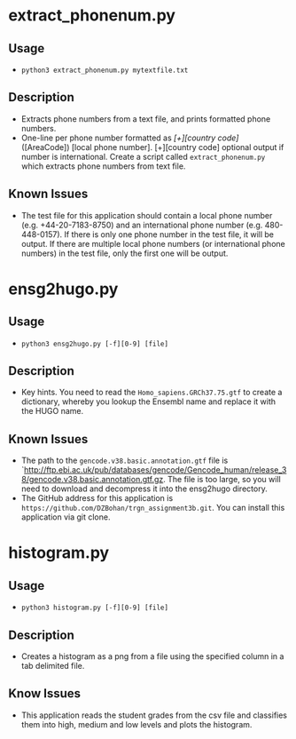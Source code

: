 # extract_phonenum.py## Usage* `python3 extract_phonenum.py mytextfile.txt`## Description* Extracts phone numbers from a text file, and prints formatted phone numbers.* One-line per phone number formatted as *[+][country code]* ([AreaCode]) [local phone number]. [+][country code] optional output if number is international. Create a script called `extract_phonenum.py` which extracts phone numbers from text file.## Known Issues* The test file for this application should contain a local phone number (e.g. +44-20-7183-8750) and an international phone number (e.g. 480-448-0157). If there is only one phone number in the test file, it will be output. If there are multiple local phone numbers (or international phone numbers) in the test file, only the first one will be output.# ensg2hugo.py## Usage* `python3 ensg2hugo.py [-f][0-9] [file]`## Description* Key hints. You need to read the `Homo_sapiens.GRCh37.75.gtf` to create a dictionary, whereby you lookup the Ensembl name and replace it with the HUGO name.## Known Issues* The path to the `gencode.v38.basic.annotation.gtf` file is `http://ftp.ebi.ac.uk/pub/databases/gencode/Gencode_human/release_38/gencode.v38.basic.annotation.gtf.gz. The file is too large, so you will need to download and  decompress it into the ensg2hugo directory.* The GitHub address for this application is `https://github.com/DZBohan/trgn_assignment3b.git`. You can install this application via git clone.# histogram.py## Usage* `python3 histogram.py [-f][0-9] [file]`## Description* Creates a histogram as a png from a file using the specified column in a tab delimited file.## Know Issues* This application reads the student grades from the csv file and classifies them into high, medium and low levels and plots the histogram.